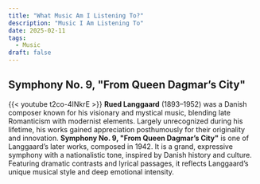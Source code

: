 ```yaml
---
title: "What Music Am I Listening To?"
description: "Music I Am Listening To"
date: 2025-02-11
tags:
  - Music
draft: false
---
```


## Symphony No. 9, "From Queen Dagmar’s City"
{{< youtube t2co-4INkrE >}}
**Rued Langgaard** (1893–1952) was a Danish composer known for his visionary and mystical music, blending late Romanticism with modernist elements. Largely unrecognized during his lifetime, his works gained appreciation posthumously for their originality and innovation.
**Symphony No. 9, "From Queen Dagmar’s City"** is one of Langgaard’s later works, composed in 1942. It is a grand, expressive symphony with a nationalistic tone, inspired by Danish history and culture. Featuring dramatic contrasts and lyrical passages, it reflects Langgaard’s unique musical style and deep emotional intensity.
